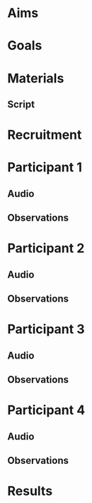 <h1>Aims</h1>
<h1>Goals</h1>
<h1>Materials</h1>
<h2>Script</h2>

<h1>Recruitment</h1>

<h1>Participant 1</h1>
<h2>Audio</h2>
<h2>Observations</h2>

<h1>Participant 2</h1>
<h2>Audio</h2>
<h2>Observations</h2>

<h1>Participant 3</h1>
<h2>Audio</h2>
<h2>Observations</h2>

<h1>Participant 4</h1>
<h2>Audio</h2>
<h2>Observations</h2>

<h1>Results</h1>
